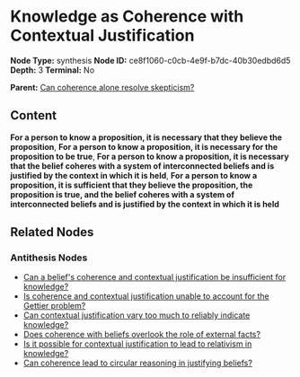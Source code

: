 # Knowledge as Coherence with Contextual Justification

**Node Type:** synthesis
**Node ID:** ce8f1060-c0cb-4e9f-b7dc-40b30edbd6d5
**Depth:** 3
**Terminal:** No

**Parent:** [Can coherence alone resolve skepticism?](can-coherence-alone-resolve-skepticism-antithesis-efb93576-244d-49c8-9185-f2b7e1bad435.md)

## Content

**For a person to know a proposition, it is necessary that they believe the proposition**, **For a person to know a proposition, it is necessary for the proposition to be true**, **For a person to know a proposition, it is necessary that the belief coheres with a system of interconnected beliefs and is justified by the context in which it is held**, **For a person to know a proposition, it is sufficient that they believe the proposition, the proposition is true, and the belief coheres with a system of interconnected beliefs and is justified by the context in which it is held**

## Related Nodes

### Antithesis Nodes

- [Can a belief's coherence and contextual justification be insufficient for knowledge?](can-a-beliefs-coherence-and-contextual-justification-be-insufficient-for-knowledge-antithesis-7d146b7a-8b8a-4f7e-b20b-b1eea82a572c.md)
- [Is coherence and contextual justification unable to account for the Gettier problem?](is-coherence-and-contextual-justification-unable-to-account-for-the-gettier-problem-antithesis-69143d91-77fb-49e1-9f14-8becb3f3dfda.md)
- [Can contextual justification vary too much to reliably indicate knowledge?](can-contextual-justification-vary-too-much-to-reliably-indicate-knowledge-antithesis-2bd4f22b-b598-4d12-abac-543c66a110d6.md)
- [Does coherence with beliefs overlook the role of external facts?](does-coherence-with-beliefs-overlook-the-role-of-external-facts-antithesis-3cf4e61b-fbc8-4162-89b3-d727523fada6.md)
- [Is it possible for contextual justification to lead to relativism in knowledge?](is-it-possible-for-contextual-justification-to-lead-to-relativism-in-knowledge-antithesis-d3b7f348-b6c4-448d-b80e-cf840a06449a.md)
- [Can coherence lead to circular reasoning in justifying beliefs?](can-coherence-lead-to-circular-reasoning-in-justifying-beliefs-antithesis-52f35e09-6668-4b47-a76f-ec1aeff66b41.md)
